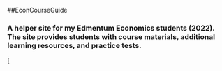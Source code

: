##EconCourseGuide

### A helper site for my Edmentum Economics students (2022). The site provides students with course materials, additional learning resources, and practice tests. 

[
